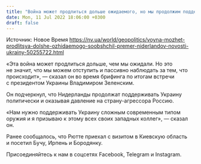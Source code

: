 ```yaml
---
title: "Война может продлиться дольше ожидаемого, но мы продолжим поддерживать Украину — премьер Нидерландов"
date: Mon, 11 Jul 2022 18:06:00 +0300
draft: false
---
```

Источник: Новое Время https://nv.ua/world/geopolitics/voyna-mozhet-prodlitsya-dolshe-ozhidaemogo-soobshchil-premer-niderlandov-novosti-ukrainy-50255722.html


«Эта война может продлиться дольше, чем мы ожидали. Но это не значит, что мы можем отступить и пассивно наблюдать за тем, что происходит», — сказал он во время брифинга по итогам встречи с президентом Украины Владимиром Зеленским. 

Он подчеркнул, что Нидерланды продолжат поддерживать Украину политически и оказывая давление на страну-агрессора Россию. 

«Нам нужно поддерживать Украину сложным современным типом оружия и я призываю к этому всех своих западных коллег», — сказал он.

Ранее сообщалось, что Рютте приехал с визитом в Киевскую область и посетил Бучу, Ирпень и Бородянку.

Присоединяйтесь к нам в соцсетях Facebook, Telegram и Instagram.
